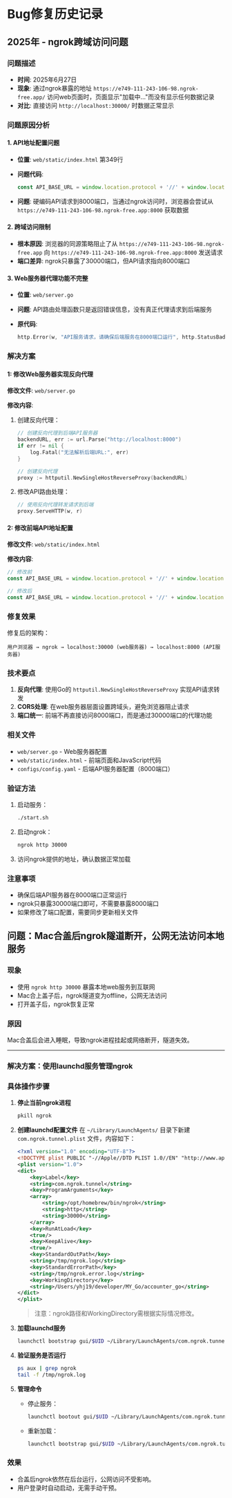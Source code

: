 # Bug修复历史记录

## 2025年 - ngrok跨域访问问题

### 问题描述
- **时间**: 2025年6月27日
- **现象**: 通过ngrok暴露的地址 `https://e749-111-243-106-98.ngrok-free.app/` 访问web页面时，页面显示"加载中..."而没有显示任何数据记录
- **对比**: 直接访问 `http://localhost:30000/` 时数据正常显示

### 问题原因分析

#### 1. API地址配置问题
- **位置**: `web/static/index.html` 第349行
- **问题代码**:
  
  ```javascript
  const API_BASE_URL = window.location.protocol + '//' + window.location.hostname + ':8000';
  ```
- **问题**: 硬编码API请求到8000端口，当通过ngrok访问时，浏览器会尝试从 `https://e749-111-243-106-98.ngrok-free.app:8000` 获取数据

#### 2. 跨域访问限制
- **根本原因**: 浏览器的同源策略阻止了从 `https://e749-111-243-106-98.ngrok-free.app` 向 `https://e749-111-243-106-98.ngrok-free.app:8000` 发送请求
- **端口差异**: ngrok只暴露了30000端口，但API请求指向8000端口

#### 3. Web服务器代理功能不完整
- **位置**: `web/server.go`
- **问题**: API路由处理函数只是返回错误信息，没有真正代理请求到后端服务
- **原代码**:
  
  ```go
  http.Error(w, "API服务请求，请确保后端服务在8000端口运行", http.StatusBadGateway)
  ```

### 解决方案

#### 1: 修改Web服务器实现反向代理

**修改文件**: `web/server.go`

**修改内容**:

1. 创建反向代理：
   ```go
   // 创建反向代理到后端API服务器
   backendURL, err := url.Parse("http://localhost:8000")
   if err != nil {
       log.Fatal("无法解析后端URL:", err)
   }
   
   // 创建反向代理
   proxy := httputil.NewSingleHostReverseProxy(backendURL)
   ```

2. 修改API路由处理：
   ```go
   // 使用反向代理转发请求到后端
   proxy.ServeHTTP(w, r)
   ```

#### 2: 修改前端API地址配置

**修改文件**: `web/static/index.html`

**修改内容**:
```javascript
// 修改前
const API_BASE_URL = window.location.protocol + '//' + window.location.hostname + ':8000';

// 修改后
const API_BASE_URL = window.location.protocol + '//' + window.location.host;
```

### 修复效果

修复后的架构：
```
用户浏览器 → ngrok → localhost:30000 (web服务器) → localhost:8000 (API服务器)
```

### 技术要点

1. **反向代理**: 使用Go的 `httputil.NewSingleHostReverseProxy` 实现API请求转发
2. **CORS处理**: 在web服务器层面设置跨域头，避免浏览器阻止请求
3. **端口统一**: 前端不再直接访问8000端口，而是通过30000端口的代理功能

### 相关文件

- `web/server.go` - Web服务器配置
- `web/static/index.html` - 前端页面和JavaScript代码
- `configs/config.yaml` - 后端API服务器配置（8000端口）

### 验证方法

1. 启动服务：
   ```bash
   ./start.sh
   ```

2. 启动ngrok：
   ```bash
   ngrok http 30000
   ```

3. 访问ngrok提供的地址，确认数据正常加载

### 注意事项

- 确保后端API服务器在8000端口正常运行
- ngrok只暴露30000端口即可，不需要暴露8000端口
- 如果修改了端口配置，需要同步更新相关文件

## 问题：Mac合盖后ngrok隧道断开，公网无法访问本地服务

### 现象
- 使用 `ngrok http 30000` 暴露本地web服务到互联网
- Mac合上盖子后，ngrok隧道变为offline，公网无法访问
- 打开盖子后，ngrok恢复正常

### 原因
Mac合盖后会进入睡眠，导致ngrok进程挂起或网络断开，隧道失效。

---

### 解决方案：使用launchd服务管理ngrok

### 具体操作步骤

1. **停止当前ngrok进程**
   ```bash
   pkill ngrok
   ```

2. **创建launchd配置文件**
   在 `~/Library/LaunchAgents/` 目录下新建 `com.ngrok.tunnel.plist` 文件，内容如下：
   ```xml
   <?xml version="1.0" encoding="UTF-8"?>
   <!DOCTYPE plist PUBLIC "-//Apple//DTD PLIST 1.0//EN" "http://www.apple.com/DTDs/PropertyList-1.0.dtd">
   <plist version="1.0">
   <dict>
       <key>Label</key>
       <string>com.ngrok.tunnel</string>
       <key>ProgramArguments</key>
       <array>
           <string>/opt/homebrew/bin/ngrok</string>
           <string>http</string>
           <string>30000</string>
       </array>
       <key>RunAtLoad</key>
       <true/>
       <key>KeepAlive</key>
       <true/>
       <key>StandardOutPath</key>
       <string>/tmp/ngrok.log</string>
       <key>StandardErrorPath</key>
       <string>/tmp/ngrok.error.log</string>
       <key>WorkingDirectory</key>
       <string>/Users/yhj19/developer/MY_Go/accounter_go</string>
   </dict>
   </plist>
   ```
   > 注意：ngrok路径和WorkingDirectory需根据实际情况修改。

3. **加载launchd服务**
   ```bash
   launchctl bootstrap gui/$UID ~/Library/LaunchAgents/com.ngrok.tunnel.plist
   ```

4. **验证服务是否运行**
   ```bash
   ps aux | grep ngrok
   tail -f /tmp/ngrok.log
   ```

5. **管理命令**
   - 停止服务：
     ```bash
     launchctl bootout gui/$UID ~/Library/LaunchAgents/com.ngrok.tunnel.plist
     ```
   - 重新加载：
     ```bash
     launchctl bootstrap gui/$UID ~/Library/LaunchAgents/com.ngrok.tunnel.plist
     ```

### 效果
- 合盖后ngrok依然在后台运行，公网访问不受影响。
- 用户登录时自动启动，无需手动干预。

